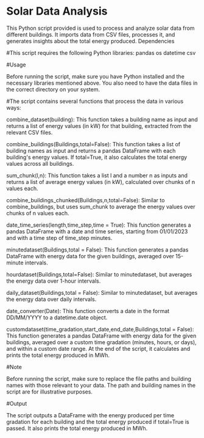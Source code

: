 # Solar Data Analysis
This Python script provided is used to process and analyze solar data from different buildings. It imports data from CSV files, processes it, and generates insights about the total energy produced.
Dependencies

#This script requires the following Python libraries:
pandas
os
datetime
csv

#Usage

Before running the script, make sure you have Python installed and the necessary libraries mentioned above. You also need to have the data files in the correct directory on your system.

#The script contains several functions that process the data in various ways:

combine_dataset(building): This function takes a building name as input and returns a list of energy values (in kW) for that building, extracted from the relevant CSV files.

combine_buildings(Buildings,total=False): This function takes a list of building names as input and returns a pandas DataFrame with each building's energy values. If total=True, it also calculates the total energy values across all buildings.

sum_chunk(l,n): This function takes a list l and a number n as inputs and returns a list of average energy values (in kW), calculated over chunks of n values each.

combine_buildings_chunked(Buildings,n,total=False): Similar to combine_buildings, but uses sum_chunk to average the energy values over chunks of n values each.

date_time_series(length,time_step,time = True): This function generates a pandas DataFrame with a date and time series, starting from 01/01/2023 and with a time step of time_step minutes.

minutedataset(Buildings,total = False): This function generates a pandas DataFrame with energy data for the given buildings, averaged over 15-minute intervals.

hourdataset(Buildings,total=False): Similar to minutedataset, but averages the energy data over 1-hour intervals.

daily_dataset(Buildings,total = False): Similar to minutedataset, but averages the energy data over daily intervals.

date_converter(Date): This function converts a date in the format DD/MM/YYYY to a datetime.date object.

customdataset(time_gradation,start_date,end_date,Buildings,total = False): This function generates a pandas DataFrame with energy data for the given buildings, averaged over a custom time gradation (minutes, hours, or days), and within a custom date range.
At the end of the script, it calculates and prints the total energy produced in MWh.

#Note

Before running the script, make sure to replace the file paths and building names with those relevant to your data. The path and building names in the script are for illustrative purposes.

#Output

The script outputs a DataFrame with the energy produced per time gradation for each building and the total energy produced if total=True is passed. It also prints the total energy produced in MWh.
